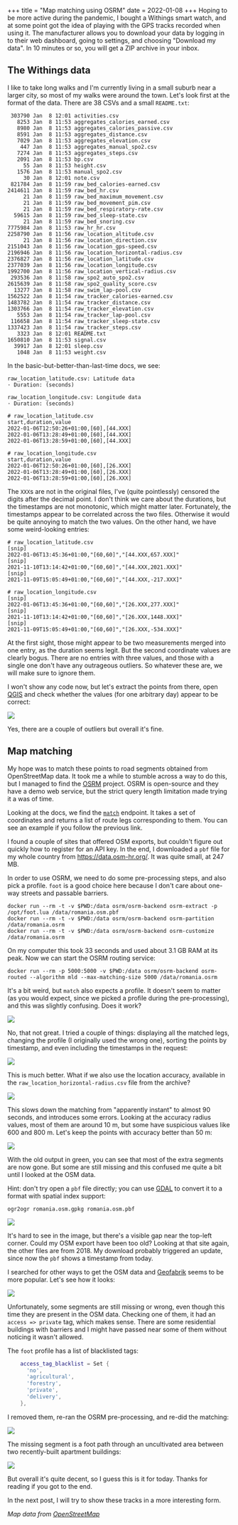 +++
title = "Map matching using OSRM"
date = 2022-01-08
+++
Hoping to be more active during the pandemic, I bought a Withings smart watch, and at some point got the idea of playing with the GPS tracks recorded when using it.
The manufacturer allows you to download your data by logging in to their web dashboard, going to settings, and choosing "Download my data".
In 10 minutes or so, you will get a ZIP archive in your inbox.

## The Withings data

I like to take long walks and I'm currently living in a small suburb near a larger city, so most of my walks were around the town.
Let's look first at the format of the data.
There are 38 CSVs and a small `README.txt`:

```
 303790 Jan  8 12:01 activities.csv
   8253 Jan  8 11:53 aggregates_calories_earned.csv
   8980 Jan  8 11:53 aggregates_calories_passive.csv
   8591 Jan  8 11:53 aggregates_distance.csv
   7029 Jan  8 11:53 aggregates_elevation.csv
    447 Jan  8 11:53 aggregates_manual_spo2.csv
   7274 Jan  8 11:53 aggregates_steps.csv
   2091 Jan  8 11:53 bp.csv
     55 Jan  8 11:53 height.csv
   1576 Jan  8 11:53 manual_spo2.csv
     30 Jan  8 12:01 note.csv
 821784 Jan  8 11:59 raw_bed_calories-earned.csv
2414611 Jan  8 11:59 raw_bed_hr.csv
     21 Jan  8 11:59 raw_bed_maximum_movement.csv
     21 Jan  8 11:59 raw_bed_movement_pim.csv
     21 Jan  8 11:59 raw_bed_respiratory-rate.csv
  59615 Jan  8 11:59 raw_bed_sleep-state.csv
     21 Jan  8 11:59 raw_bed_snoring.csv
7775984 Jan  8 11:53 raw_hr_hr.csv
2258790 Jan  8 11:56 raw_location_altitude.csv
     21 Jan  8 11:56 raw_location_direction.csv
2151043 Jan  8 11:56 raw_location_gps-speed.csv
2196946 Jan  8 11:56 raw_location_horizontal-radius.csv
2376827 Jan  8 11:56 raw_location_latitude.csv
2377039 Jan  8 11:56 raw_location_longitude.csv
1992700 Jan  8 11:56 raw_location_vertical-radius.csv
 293536 Jan  8 11:58 raw_spo2_auto_spo2.csv
2615639 Jan  8 11:58 raw_spo2_quality_score.csv
  13277 Jan  8 11:58 raw_swim_lap-pool.csv
1562522 Jan  8 11:54 raw_tracker_calories-earned.csv
1483782 Jan  8 11:54 raw_tracker_distance.csv
1303766 Jan  8 11:54 raw_tracker_elevation.csv
   5553 Jan  8 11:54 raw_tracker_lap-pool.csv
 116658 Jan  8 11:54 raw_tracker_sleep-state.csv
1337423 Jan  8 11:54 raw_tracker_steps.csv
   3323 Jan  8 12:01 README.txt
1650810 Jan  8 11:53 signal.csv
  39917 Jan  8 12:01 sleep.csv
   1048 Jan  8 11:53 weight.csv
```

In the basic-but-better-than-last-time docs, we see:

```
raw_location_latitude.csv: Latitude data
· Duration: (seconds)

raw_location_longitude.csv: Longitude data
· Duration: (seconds)
```

```
# raw_location_latitude.csv
start,duration,value
2022-01-06T12:50:26+01:00,[60],[44.XXX]
2022-01-06T13:28:49+01:00,[60],[44.XXX]
2022-01-06T13:28:59+01:00,[60],[44.XXX]

# raw_location_longitude.csv
start,duration,value
2022-01-06T12:50:26+01:00,[60],[26.XXX]
2022-01-06T13:28:49+01:00,[60],[26.XXX]
2022-01-06T13:28:59+01:00,[60],[26.XXX]
```

The `XXX`s are not in the original files, I've (quite pointlessly) censored the digits after the decimal point.
I don't think we care about the durations, but the timestamps are not monotonic, which might matter later.
Fortunately, the timestamps appear to be correlated across the two files.
Otherwise it would be quite annoying to match the two values.
On the other hand, we have some weird-looking entries:

```
# raw_location_latitude.csv
[snip]
2022-01-06T13:45:36+01:00,"[60,60]","[44.XXX,657.XXX]"
[snip]
2021-11-10T13:14:42+01:00,"[60,60]","[44.XXX,2021.XXX]"
[snip]
2021-11-09T15:05:49+01:00,"[60,60]","[44.XXX,-217.XXX]"

# raw_location_longitude.csv
[snip]
2022-01-06T13:45:36+01:00,"[60,60]","[26.XXX,277.XXX]"
[snip]
2021-11-10T13:14:42+01:00,"[60,60]","[26.XXX,1448.XXX]"
[snip]
2021-11-09T15:05:49+01:00,"[60,60]","[26.XXX,-534.XXX]"
```

At the first sight, those might appear to be two measurements merged into one entry, as the duration seems legit.
But the second coordinate values are clearly bogus.
There are no entries with three values, and those with a single one don't have any outrageous outliers.
So whatever these are, we will make sure to ignore them.

I won't show any code now, but let's extract the points from there, open [QGIS](https://qgis.org/) and check whether the values (for one arbitrary day) appear to be correct:

<a href="/assets/gps-points.webp" target="_blank"><img src="/assets/gps-points.webp"></a>

Yes, there are a couple of outliers but overall it's fine.

## Map matching

My hope was to match these points to road segments obtained from OpenStreetMap data.
It took me a while to stumble across a way to do this, but I managed to find the [OSRM](http://project-osrm.org/) project.
OSRM is open-source and they have a demo web service, but the strict query length limitation made trying it a was of time.

Looking at the docs, we find the [`match`](http://project-osrm.org/docs/v5.24.0/api/#match-service) endpoint.
It takes a set of coordinates and returns a list of route legs corresponding to them.
You can see an example if you follow the previous link.

I found a couple of sites that offered OSM exports, but couldn't figure out quickly how to register for an API key.
In the end, I downloaded a `pbf` file for my whole country from <https://data.osm-hr.org/>.
It was quite small, at 247 MB.

In order to use OSRM, we need to do some pre-processing steps, and also pick a profile.
`foot` is a good choice here because I don't care about one-way streets and passable barriers.

```
docker run --rm -t -v $PWD:/data osrm/osrm-backend osrm-extract -p /opt/foot.lua /data/romania.osm.pbf
docker run --rm -t -v $PWD:/data osrm/osrm-backend osrm-partition /data/romania.osrm
docker run --rm -t -v $PWD:/data osrm/osrm-backend osrm-customize /data/romania.osrm
```

On my computer this took 33 seconds and used about 3.1 GB RAM at its peak.
Now we can start the OSRM routing service:

```
docker run --rm -p 5000:5000 -v $PWD:/data osrm/osrm-backend osrm-routed --algorithm mld --max-matching-size 5000 /data/romania.osrm
```

It's a bit weird, but `match` also expects a profile.
It doesn't seem to matter (as you would expect, since we picked a profile during the pre-processing), and this was slightly confusing.
Does it work?

<a href="/assets/gps-tracks-bad.webp" target="_blank"><img src="/assets/gps-tracks-bad.webp"></a>

No, that not great.
I tried a couple of things: displaying all the matched legs, changing the profile (I originally used the wrong one), sorting the points by timestamp, and even including the timestamps in the request:

<a href="/assets/gps-tracks-better.webp" target="_blank"><img src="/assets/gps-tracks-better.webp"></a>

This is much better. What if we also use the location accuracy, available in the `raw_location_horizontal-radius.csv` file from the archive?

<a href="/assets/gps-tracks-not-better.webp" target="_blank"><img src="/assets/gps-tracks-not-better.webp"></a>

This slows down the matching from "apparently instant" to almost 90 seconds, and introduces some errors.
Looking at the accuracy radius values, most of them are around 10 m, but some have suspicious values like 600 and 800 m.
Let's keep the points with accuracy better than 50 m:

<a href="/assets/gps-tracks-better-again.webp" target="_blank"><img src="/assets/gps-tracks-better-again.webp"></a>

With the old output in green, you can see that most of the extra segments are now gone.
But some are still missing and this confused me quite a bit until I looked at the OSM data.

Hint: don't try open a `pbf` file directly; you can use [GDAL](https://gdal.org/) to convert it to a format with spatial index support:

```
ogr2ogr romania.osm.gpkg romania.osm.pbf
```

<a href="/assets/gps-tracks-osm-gaps.webp" target="_blank"><img src="/assets/gps-tracks-osm-gaps.webp"></a>

It's hard to see in the image, but there's a visible gap near the top-left corner.
Could my OSM export have been too old?
Looking at that site again, the other files are from 2018.
My download probably triggered an update, since now the `pbf` shows a timestamp from today.

I searched for other ways to get the OSM data and [Geofabrik](https://download.geofabrik.de/) seems to be more popular.
Let's see how it looks:

<a href="/assets/gps-tracks-new-osm.webp" target="_blank"><img src="/assets/gps-tracks-new-osm.webp"></a>

Unfortunately, some segments are still missing or wrong, even though this time they are present in the OSM data.
Checking one of them, it had an `access => private` tag, which makes sense.
There are some residential buildings with barriers and I might have passed near some of them without noticing it wasn't allowed.

The `foot` profile has a list of blacklisted tags:

```lua
    access_tag_blacklist = Set {
      'no',
      'agricultural',
      'forestry',
      'private',
      'delivery',
    },
```

I removed them, re-ran the OSRM pre-processing, and re-did the matching:

<a href="/assets/gps-tracks-not-bad.webp" target="_blank"><img src="/assets/gps-tracks-not-bad.webp"></a>

The missing segment is a foot path through an uncultivated area between two recently-built apartment buildings:

<a href="/assets/gps-photo.jpg" target="_blank"><img src="/assets/gps-photo-thumb.webp"></a>

But overall it's quite decent, so I guess this is it for today.
Thanks for reading if you got to the end.

In the next post, I will try to show these tracks in a more interesting form.

*Map data from [OpenStreetMap](https://openstreetmap.org/copyright)*
